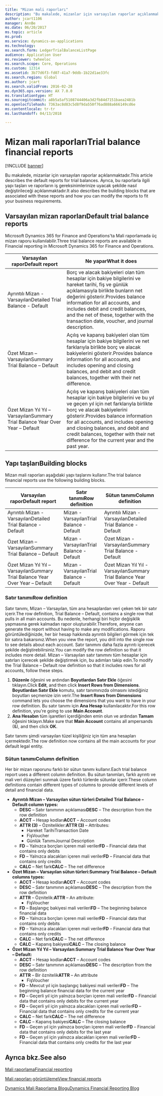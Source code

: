 ```yaml
---
title: "Mizan mali raporları"
description: "Bu makalede, mizanlar için varsayılan raporlar açıklanmaktadır. Ayrıca, bu raporlarla ilgili yapı taşları ve raporların iş gereksinimlerinize uyacak şekilde nasıl değiştirileceği açıklanmaktadır."
author: jcart1106
manager: AnnBe
ms.date: 06/20/2017
ms.topic: article
ms.prod: 
ms.service: dynamics-ax-applications
ms.technology: 
ms.search.form: LedgerTrialBalanceListPage
audience: Application User
ms.reviewer: twheeloc
ms.search.scope: Core, Operations
ms.custom: 12314
ms.assetid: 3b77d6f3-fd07-41a7-9ddb-1b22d1ae33fc
ms.search.region: Global
ms.author: jcart
ms.search.validFrom: 2016-02-28
ms.dyn365.ops.version: AX 7.0.0
ms.translationtype: HT
ms.sourcegitcommit: a8b5a5af5108744406a3d2fb84d7151baea2481b
ms.openlocfilehash: 7363ac8d83c5d8f9da550f76ad888a666149cd6e
ms.contentlocale: tr-tr
ms.lasthandoff: 04/13/2018

---
```


# <a name="trial-balance-financial-reports"></a><span data-ttu-id="5ffa8-104">Mizan mali raporları</span><span class="sxs-lookup"><span data-stu-id="5ffa8-104">Trial balance financial reports</span></span>

[!INCLUDE [banner](../includes/banner.md)]

<span data-ttu-id="5ffa8-105">Bu makalede, mizanlar için varsayılan raporlar açıklanmaktadır.</span><span class="sxs-lookup"><span data-stu-id="5ffa8-105">This article describes the default reports for trial balances.</span></span> <span data-ttu-id="5ffa8-106">Ayrıca, bu raporlarla ilgili yapı taşları ve raporların iş gereksinimlerinize uyacak şekilde nasıl değiştirileceği açıklanmaktadır.</span><span class="sxs-lookup"><span data-stu-id="5ffa8-106">It also describes the building blocks that are associated with these reports and how you can modify the reports to fit your business requirements.</span></span> 

<a name="default-trial-balance-reports"></a><span data-ttu-id="5ffa8-107">Varsayılan mizan raporları</span><span class="sxs-lookup"><span data-stu-id="5ffa8-107">Default trial balance reports</span></span>
-----------------------------

<span data-ttu-id="5ffa8-108">Microsoft Dynamics 365 for Finance and Operations'ta Mali raporlamada üç mizan raporu kullanılabilir.</span><span class="sxs-lookup"><span data-stu-id="5ffa8-108">Three trial balance reports are available in Financial reporting in Microsoft Dynamics 365 for Finance and Operations.</span></span>

| <span data-ttu-id="5ffa8-109">Varsayılan rapor</span><span class="sxs-lookup"><span data-stu-id="5ffa8-109">Default report</span></span>                                 | <span data-ttu-id="5ffa8-110">Ne yapar</span><span class="sxs-lookup"><span data-stu-id="5ffa8-110">What it does</span></span>                                                                                                                                                                                        |
|------------------------------------------------|-----------------------------------------------------------------------------------------------------------------------------------------------------------------------------------------------------|
| <span data-ttu-id="5ffa8-111">Ayrıntılı Mizan - Varsayılan</span><span class="sxs-lookup"><span data-stu-id="5ffa8-111">Detailed Trial Balance - Default</span></span>               | <span data-ttu-id="5ffa8-112">Borç ve alacak bakiyeleri olan tüm hesaplar için bakiye bilgilerini ve hareket tarihi, fiş ve günlük açıklamasıyla birlikte bunların net değerini gösterir.</span><span class="sxs-lookup"><span data-stu-id="5ffa8-112">Provides balance information for all accounts, and includes debit and credit balances, and the net of these, together with the transaction date, voucher, and journal description.</span></span>                  |
| <span data-ttu-id="5ffa8-113">Özet Mizan – Varsayılan</span><span class="sxs-lookup"><span data-stu-id="5ffa8-113">Summary Trial Balance – Default</span></span>                | <span data-ttu-id="5ffa8-114">Açılış ve kapanış bakiyeleri olan tüm hesaplar için bakiye bilgilerini ve net farklarıyla birlikte borç ve alacak bakiyelerini gösterir.</span><span class="sxs-lookup"><span data-stu-id="5ffa8-114">Provides balance information for all accounts, and includes opening and closing balances, and debit and credit balances, together with their net difference.</span></span>                                        |
| <span data-ttu-id="5ffa8-115">Özet Mizan Yıl Yıl – Varsayılan</span><span class="sxs-lookup"><span data-stu-id="5ffa8-115">Summary Trial Balance Year Over Year – Default</span></span> | <span data-ttu-id="5ffa8-116">Açılış ve kapanış bakiyeleri olan tüm hesaplar için bakiye bilgilerini ve bu yıl ve geçen yıl için net farklarıyla birlikte borç ve alacak bakiyelerini gösterir.</span><span class="sxs-lookup"><span data-stu-id="5ffa8-116">Provides balance information for all accounts, and includes opening and closing balances, and debit and credit balances, together with their net difference for the current year and the past year.</span></span> |

## <a name="building-blocks"></a><span data-ttu-id="5ffa8-117">Yapı taşları</span><span class="sxs-lookup"><span data-stu-id="5ffa8-117">Building blocks</span></span>
<span data-ttu-id="5ffa8-118">Mizan mali raporları aşağıdaki yapı taşlarını kullanır.</span><span class="sxs-lookup"><span data-stu-id="5ffa8-118">The trial balance financial reports use the following building blocks.</span></span>

| <span data-ttu-id="5ffa8-119">Varsayılan rapor</span><span class="sxs-lookup"><span data-stu-id="5ffa8-119">Default report</span></span>                                 | <span data-ttu-id="5ffa8-120">Satır tanımı</span><span class="sxs-lookup"><span data-stu-id="5ffa8-120">Row definition</span></span>          | <span data-ttu-id="5ffa8-121">Sütun tanımı</span><span class="sxs-lookup"><span data-stu-id="5ffa8-121">Column definition</span></span>                              |
|------------------------------------------------|-------------------------|------------------------------------------------|
| <span data-ttu-id="5ffa8-122">Ayrıntılı Mizan - Varsayılan</span><span class="sxs-lookup"><span data-stu-id="5ffa8-122">Detailed Trial Balance - Default</span></span>               | <span data-ttu-id="5ffa8-123">Mizan - Varsayılan</span><span class="sxs-lookup"><span data-stu-id="5ffa8-123">Trial Balance - Default</span></span> | <span data-ttu-id="5ffa8-124">Ayrıntılı Mizan - Varsayılan</span><span class="sxs-lookup"><span data-stu-id="5ffa8-124">Detailed Trial Balance - Default</span></span>               |
| <span data-ttu-id="5ffa8-125">Özet Mizan – Varsayılan</span><span class="sxs-lookup"><span data-stu-id="5ffa8-125">Summary Trial Balance – Default</span></span>                | <span data-ttu-id="5ffa8-126">Mizan - Varsayılan</span><span class="sxs-lookup"><span data-stu-id="5ffa8-126">Trial Balance - Default</span></span> | <span data-ttu-id="5ffa8-127">Özet Mizan - Varsayılan</span><span class="sxs-lookup"><span data-stu-id="5ffa8-127">Summary Trial Balance - Default</span></span>                |
| <span data-ttu-id="5ffa8-128">Özet Mizan Yıl Yıl – Varsayılan</span><span class="sxs-lookup"><span data-stu-id="5ffa8-128">Summary Trial Balance Year Over Year – Default</span></span> | <span data-ttu-id="5ffa8-129">Mizan - Varsayılan</span><span class="sxs-lookup"><span data-stu-id="5ffa8-129">Trial Balance - Default</span></span> | <span data-ttu-id="5ffa8-130">Özet Mizan Yıl Yıl - Varsayılan</span><span class="sxs-lookup"><span data-stu-id="5ffa8-130">Summary Trial Balance Year Over Year - Default</span></span> |

### <a name="row-definition"></a><span data-ttu-id="5ffa8-131">Satır tanımı</span><span class="sxs-lookup"><span data-stu-id="5ffa8-131">Row definition</span></span>

<span data-ttu-id="5ffa8-132">Satır tanımı, Mizan – Varsayılan, tüm ana hesaplardan veri çeken tek bir satır içerir.</span><span class="sxs-lookup"><span data-stu-id="5ffa8-132">The row definition, Trial Balance – Default, contains a single row that pulls in all main accounts.</span></span> <span data-ttu-id="5ffa8-133">Bu nedenle, herhangi biri hiçbir değişiklik yapmasına gerek kalmadan rapor oluşturabilir.</span><span class="sxs-lookup"><span data-stu-id="5ffa8-133">Therefore, anyone can generate the report without having to make any modifications.</span></span> <span data-ttu-id="5ffa8-134">Raporu görüntülediğinizde, her bir hesap hakkında ayrıntılı bilgileri görmek için tek bir satıra bakarsınız.</span><span class="sxs-lookup"><span data-stu-id="5ffa8-134">When you view the report, you drill into the single row to see details about each account.</span></span> <span data-ttu-id="5ffa8-135">Satır tanımını daha fazla ayrıntı içerecek şekilde değiştirebilirsiniz.</span><span class="sxs-lookup"><span data-stu-id="5ffa8-135">You can modify the row definition so that it includes more detail.</span></span> <span data-ttu-id="5ffa8-136">Mizan – Varsayılan satır tanımını tüm hesaplar için satırları içerecek şekilde değiştirmek için, bu adımları takip edin.</span><span class="sxs-lookup"><span data-stu-id="5ffa8-136">To modify the Trial Balance – Default row definition so that it includes rows for all accounts, follow these steps.</span></span>

1.  <span data-ttu-id="5ffa8-137">**Düzenle** öğesini ve ardından **Boyutlardan Satır Ekle** öğesini tıklayın.</span><span class="sxs-lookup"><span data-stu-id="5ffa8-137">Click **Edit**, and then click **Insert Rows from Dimensions**.</span></span> <span data-ttu-id="5ffa8-138">**Boyutlardan Satır Ekle** komutu, satır tanımınızda olmasını istediğiniz boyutları seçmenize izin verir.</span><span class="sxs-lookup"><span data-stu-id="5ffa8-138">The **Insert Rows from Dimensions** command lets you choose the dimensions that you want to have in your row definition.</span></span> <span data-ttu-id="5ffa8-139">Bu satır tanımı için **Ana Hesap** kullanılacaktır.</span><span class="sxs-lookup"><span data-stu-id="5ffa8-139">For this row definition, you're going to use **Main Account**.</span></span>
2.  <span data-ttu-id="5ffa8-140">**Ana Hesabın** tüm işaretleri içerdiğinden emin olun ve ardından **Tamam** öğesini tıklayın.</span><span class="sxs-lookup"><span data-stu-id="5ffa8-140">Make sure that **Main Account** contains all ampersands (&), and then click **OK**.</span></span>

<span data-ttu-id="5ffa8-141">Satır tanımı şimdi varsayılan tüzel kişiliğiniz için tüm ana hesapları içermektedir.</span><span class="sxs-lookup"><span data-stu-id="5ffa8-141">The row definition now contains all the main accounts for your default legal entity.</span></span>

### <a name="column-definition"></a><span data-ttu-id="5ffa8-142">Sütun tanımı</span><span class="sxs-lookup"><span data-stu-id="5ffa8-142">Column definition</span></span>

<span data-ttu-id="5ffa8-143">Her bir mizan raporunu farklı bir sütun tanımı kullanır.</span><span class="sxs-lookup"><span data-stu-id="5ffa8-143">Each trial balance report uses a different column definition.</span></span> <span data-ttu-id="5ffa8-144">Bu sütun tanımları, farklı ayrıntı ve mali veri düzeyleri sunmak üzere farklı türlerde sütunlar içerir.</span><span class="sxs-lookup"><span data-stu-id="5ffa8-144">These column definitions contain different types of columns to provide different levels of detail and financial data.</span></span>

-   <span data-ttu-id="5ffa8-145">**Ayrıntılı Mizan – Varsayılan sütun türleri:**</span><span class="sxs-lookup"><span data-stu-id="5ffa8-145">**Detailed Trial Balance – Default column types:**</span></span>
    -   <span data-ttu-id="5ffa8-146">**DESC** – Satır tanımının açıklaması</span><span class="sxs-lookup"><span data-stu-id="5ffa8-146">**DESC** – The description from the row definition</span></span>
    -   <span data-ttu-id="5ffa8-147">**ACCT** – Hesap kodları</span><span class="sxs-lookup"><span data-stu-id="5ffa8-147">**ACCT** – Account codes</span></span>
    -   <span data-ttu-id="5ffa8-148">**ATTR (3)** – Öznitelikler:</span><span class="sxs-lookup"><span data-stu-id="5ffa8-148">**ATTR (3)** – Attributes:</span></span>
        -   <span data-ttu-id="5ffa8-149">Hareket Tarihi</span><span class="sxs-lookup"><span data-stu-id="5ffa8-149">Transaction Date</span></span>
        -   <span data-ttu-id="5ffa8-150">Fiş</span><span class="sxs-lookup"><span data-stu-id="5ffa8-150">Voucher</span></span>
        -   <span data-ttu-id="5ffa8-151">Günlük Tanımı</span><span class="sxs-lookup"><span data-stu-id="5ffa8-151">Journal Description</span></span>
    -   <span data-ttu-id="5ffa8-152">**FD** – Yalnızca borçları içeren mali veriler</span><span class="sxs-lookup"><span data-stu-id="5ffa8-152">**FD** – Financial data that contains only debits</span></span>
    -   <span data-ttu-id="5ffa8-153">**FD** – Yalnızca alacakları içeren mali veriler</span><span class="sxs-lookup"><span data-stu-id="5ffa8-153">**FD** – Financial data that contains only credits</span></span>
    -   <span data-ttu-id="5ffa8-154">**CALC** – Net fark</span><span class="sxs-lookup"><span data-stu-id="5ffa8-154">**CALC** – The net difference</span></span>
-   <span data-ttu-id="5ffa8-155">**Özet Mizan – Varsayılan sütun türleri:**</span><span class="sxs-lookup"><span data-stu-id="5ffa8-155">**Summary Trial Balance – Default columns types:**</span></span>
    -   <span data-ttu-id="5ffa8-156">**ACCT** – Hesap kodları</span><span class="sxs-lookup"><span data-stu-id="5ffa8-156">**ACCT** – Account codes</span></span>
    -   <span data-ttu-id="5ffa8-157">**DESC** – Satır tanımının açıklaması</span><span class="sxs-lookup"><span data-stu-id="5ffa8-157">**DESC** – The description from the row definition</span></span>
    -   <span data-ttu-id="5ffa8-158">**ATTR** – Öznitelik:</span><span class="sxs-lookup"><span data-stu-id="5ffa8-158">**ATTR** – An attribute:</span></span>
        -   <span data-ttu-id="5ffa8-159">Fiş</span><span class="sxs-lookup"><span data-stu-id="5ffa8-159">Voucher</span></span>
    -   <span data-ttu-id="5ffa8-160">**FD** – Başlangıç bakiyesi mali verileri</span><span class="sxs-lookup"><span data-stu-id="5ffa8-160">**FD** – The beginning balance financial data</span></span>
    -   <span data-ttu-id="5ffa8-161">**FD** – Yalnızca borçları içeren mali veriler</span><span class="sxs-lookup"><span data-stu-id="5ffa8-161">**FD** – Financial data that contains only debits</span></span>
    -   <span data-ttu-id="5ffa8-162">**FD** – Yalnızca alacakları içeren mali veriler</span><span class="sxs-lookup"><span data-stu-id="5ffa8-162">**FD** – Financial data that contains only credits</span></span>
    -   <span data-ttu-id="5ffa8-163">**CALC** – Net fark</span><span class="sxs-lookup"><span data-stu-id="5ffa8-163">**CALC** – The net difference</span></span>
    -   <span data-ttu-id="5ffa8-164">**CALC** – Kapanış bakiyesi</span><span class="sxs-lookup"><span data-stu-id="5ffa8-164">**CALC** – The closing balance</span></span>
-   <span data-ttu-id="5ffa8-165">**Özet Mizan Yıl Yıl – Varsayılan:**</span><span class="sxs-lookup"><span data-stu-id="5ffa8-165">**Summary Trial Balance Year Over Year – Default:**</span></span>
    -   <span data-ttu-id="5ffa8-166">**ACCT** – Hesap kodları</span><span class="sxs-lookup"><span data-stu-id="5ffa8-166">**ACCT** – Account codes</span></span>
    -   <span data-ttu-id="5ffa8-167">**DESC** – Satır tanımının açıklaması</span><span class="sxs-lookup"><span data-stu-id="5ffa8-167">**DESC** – The description from the row definition</span></span>
    -   <span data-ttu-id="5ffa8-168">**ATTR** – Bir öznitelik</span><span class="sxs-lookup"><span data-stu-id="5ffa8-168">**ATTR** – An attribute</span></span>
        -   <span data-ttu-id="5ffa8-169">Fiş</span><span class="sxs-lookup"><span data-stu-id="5ffa8-169">Voucher</span></span>
    -   <span data-ttu-id="5ffa8-170">**FD** – Mevcut yıl için başlangıç bakiyesi mali verileri</span><span class="sxs-lookup"><span data-stu-id="5ffa8-170">**FD** – The beginning balance financial data for the current year</span></span>
    -   <span data-ttu-id="5ffa8-171">**FD** – Geçerli yıl için yalnızca borçları içeren mali veriler</span><span class="sxs-lookup"><span data-stu-id="5ffa8-171">**FD** – Financial data that contains only debits for the current year</span></span>
    -   <span data-ttu-id="5ffa8-172">**FD** – Geçerli yıl için yalnızca alacakları içeren mali veriler</span><span class="sxs-lookup"><span data-stu-id="5ffa8-172">**FD** – Financial data that contains only credits for the current year</span></span>
    -   <span data-ttu-id="5ffa8-173">**CALC** – Net fark</span><span class="sxs-lookup"><span data-stu-id="5ffa8-173">**CALC** – The net difference</span></span>
    -   <span data-ttu-id="5ffa8-174">**CALC** – Kapanış bakiyesi</span><span class="sxs-lookup"><span data-stu-id="5ffa8-174">**CALC** – The closing balance</span></span>
    -   <span data-ttu-id="5ffa8-175">**FD** – Geçen yıl için yalnızca borçları içeren mali veriler</span><span class="sxs-lookup"><span data-stu-id="5ffa8-175">**FD** – Financial data that contains only debits for the last year</span></span>
    -   <span data-ttu-id="5ffa8-176">**FD** – Geçen yıl için yalnızca alacakları içeren mali veriler</span><span class="sxs-lookup"><span data-stu-id="5ffa8-176">**FD** – Financial data that contains only credits for the last year</span></span>



<a name="see-also"></a><span data-ttu-id="5ffa8-177">Ayrıca bkz.</span><span class="sxs-lookup"><span data-stu-id="5ffa8-177">See also</span></span>
--------

[<span data-ttu-id="5ffa8-178">Mali raporlama</span><span class="sxs-lookup"><span data-stu-id="5ffa8-178">Financial reporting</span></span>](financial-reporting-getting-started.md)

[<span data-ttu-id="5ffa8-179">Mali raporları görüntüleme</span><span class="sxs-lookup"><span data-stu-id="5ffa8-179">View financial reports</span></span>](view-financial-reports.md)

[<span data-ttu-id="5ffa8-180">Dynamics Mali Raporlama Blogu</span><span class="sxs-lookup"><span data-stu-id="5ffa8-180">Dynamics Financial Reporting Blog</span></span>](http://blogs.msdn.com/b/dynamics_financial_reporting/)




